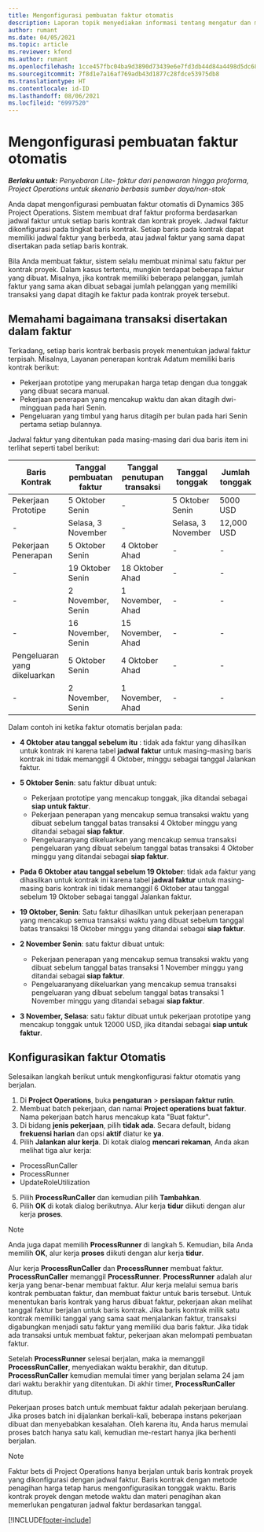 ```yaml
---
title: Mengonfigurasi pembuatan faktur otomatis
description: Laporan topik menyediakan informasi tentang mengatur dan mengkonfigurasi pembuatan faktur proforma secara otomatis.
author: rumant
ms.date: 04/05/2021
ms.topic: article
ms.reviewer: kfend
ms.author: rumant
ms.openlocfilehash: 1cce457fbc04ba9d3890d73439e6e7fd3db44d84a4498d5dc68ed82d362158b5
ms.sourcegitcommit: 7f8d1e7a16af769adb43d1877c28fdce53975db8
ms.translationtype: HT
ms.contentlocale: id-ID
ms.lasthandoff: 08/06/2021
ms.locfileid: "6997520"
---
```

# <a name="set-up-automatic-invoice-creation"></a>Mengonfigurasi pembuatan faktur otomatis 
 
_**Berlaku untuk:** Penyebaran Lite- faktur dari penawaran hingga proforma, Project Operations untuk skenario berbasis sumber daya/non-stok_

Anda dapat mengonfigurasi pembuatan faktur otomatis di Dynamics 365 Project Operations. Sistem membuat draf faktur proforma berdasarkan jadwal faktur untuk setiap baris kontrak dan kontrak proyek. Jadwal faktur dikonfigurasi pada tingkat baris kontrak. Setiap baris pada kontrak dapat memiliki jadwal faktur yang berbeda, atau jadwal faktur yang sama dapat disertakan pada setiap baris kontrak.

Bila Anda membuat faktur, sistem selalu membuat minimal satu faktur per kontrak proyek. Dalam kasus tertentu, mungkin terdapat beberapa faktur yang dibuat. Misalnya, jika kontrak memiliki beberapa pelanggan, jumlah faktur yang sama akan dibuat sebagai jumlah pelanggan yang memiliki transaksi yang dapat ditagih ke faktur pada kontrak proyek tersebut.

## <a name="understand-how-transactions-are-included-on-an-invoice"></a>Memahami bagaimana transaksi disertakan dalam faktur 

Terkadang, setiap baris kontrak berbasis proyek menentukan jadwal faktur terpisah. Misalnya, Layanan penerapan kontrak Adatum memiliki baris kontrak berikut:

- Pekerjaan prototipe yang merupakan harga tetap dengan dua tonggak yang dibuat secara manual.
- Pekerjaan penerapan yang mencakup waktu dan akan ditagih dwi-mingguan pada hari Senin.
- Pengeluaran yang timbul yang harus ditagih per bulan pada hari Senin pertama setiap bulannya.

Jadwal faktur yang ditentukan pada masing-masing dari dua baris item ini terlihat seperti tabel berikut:

| Baris Kontrak | Tanggal pembuatan faktur | Tanggal penutupan transaksi | Tanggal tonggak | Jumlah tonggak |
| --- | --- | --- | --- | --- |
| Pekerjaan Prototipe | 5 Oktober Senin | - | 5 Oktober Senin | 5000 USD |
| - | Selasa, 3 November | - | Selasa, 3 November | 12,000 USD |
| Pekerjaan Penerapan | 5 Oktober Senin | 4 Oktober Ahad | - | - |
| - | 19 Oktober Senin | 18 Oktober Ahad | - | - |
| - | 2 November, Senin | 1 November, Ahad | - | - |
| - | 16 November, Senin | 15 November, Ahad | - | - |
| Pengeluaran yang dikeluarkan | 5 Oktober Senin | 4 Oktober Ahad | - | - |
| - | 2 November, Senin | 1 November, Ahad | - | - |

Dalam contoh ini ketika faktur otomatis berjalan pada:

- **4 Oktober atau tanggal sebelum itu** : tidak ada faktur yang dihasilkan untuk kontrak ini karena tabel **jadwal faktur** untuk masing-masing baris kontrak ini tidak memanggil 4 Oktober, minggu sebagai tanggal Jalankan faktur.
- **5 Oktober Senin**: satu faktur dibuat untuk:

    - Pekerjaan prototipe yang mencakup tonggak, jika ditandai sebagai **siap untuk faktur**.
    - Pekerjaan penerapan yang mencakup semua transaksi waktu yang dibuat sebelum tanggal batas transaksi 4 Oktober minggu yang ditandai sebagai **siap faktur**.
    - Pengeluaranyang dikeluarkan yang mencakup semua transaksi pengeluaran yang dibuat sebelum tanggal batas transaksi 4 Oktober minggu yang ditandai sebagai **siap faktur**.
  
- **Pada 6 Oktober atau tanggal sebelum 19 Oktober**: tidak ada faktur yang dihasilkan untuk kontrak ini karena tabel **jadwal faktur** untuk masing-masing baris kontrak ini tidak memanggil 6 Oktober atau tanggal sebelum 19 Oktober sebagai tanggal Jalankan faktur.
- **19 Oktober, Senin**: Satu faktur dihasilkan untuk pekerjaan penerapan yang mencakup semua transaksi waktu yang dibuat sebelum tanggal batas transaksi 18 Oktober minggu yang ditandai sebagai **siap faktur**.
- **2 November Senin**: satu faktur dibuat untuk:

    - Pekerjaan penerapan yang mencakup semua transaksi waktu yang dibuat sebelum tanggal batas transaksi 1 November minggu yang ditandai sebagai **siap faktur**.
    - Pengeluaranyang dikeluarkan yang mencakup semua transaksi pengeluaran yang dibuat sebelum tanggal batas transaksi 1 November minggu yang ditandai sebagai **siap faktur**.

- **3 November, Selasa**: satu faktur dibuat untuk pekerjaan prototipe yang mencakup tonggak untuk 12000 USD, jika ditandai sebagai **siap untuk faktur**.

## <a name="configure-automatic-invoicing"></a>Konfigurasikan faktur Otomatis

Selesaikan langkah berikut untuk mengkonfigurasi faktur otomatis yang berjalan.

1. Di **Project Operations**, buka **pengaturan** > **persiapan faktur rutin**.
2. Membuat batch pekerjaan, dan namai **Project operations buat faktur**. Nama pekerjaan batch harus mencakup kata "Buat faktur".
3. Di bidang **jenis pekerjaan**, pilih **tidak ada**. Secara default, bidang **frekuensi harian** dan opsi **aktif** diatur ke **ya**.
4. Pilih **Jalankan alur kerja**. Di kotak dialog **mencari rekaman**, Anda akan melihat tiga alur kerja:

- ProcessRunCaller
- ProcessRunner
- UpdateRoleUtilization

5. Pilih **ProcessRunCaller** dan kemudian pilih **Tambahkan**.
6. Pilih **OK** di kotak dialog berikutnya. Alur kerja **tidur** diikuti dengan alur kerja **proses**. 

> [!NOTE]
> Anda juga dapat memilih **ProcessRunner** di langkah 5. Kemudian, bila Anda memilih **OK**, alur kerja **proses** diikuti dengan alur kerja **tidur**.

Alur kerja **ProcessRunCaller** dan **ProcessRunner** membuat faktur. **ProcessRunCaller** memanggil **ProcessRunner**. **ProcessRunner** adalah alur kerja yang benar-benar membuat faktur. Alur kerja melalui semua baris kontrak pembuatan faktur, dan membuat faktur untuk baris tersebut. Untuk menentukan baris kontrak yang harus dibuat faktur, pekerjaan akan melihat tanggal faktur berjalan untuk baris kontrak. Jika baris kontrak milik satu kontrak memiliki tanggal yang sama saat menjalankan faktur, transaksi digabungkan menjadi satu faktur yang memiliki dua baris faktur. Jika tidak ada transaksi untuk membuat faktur, pekerjaan akan melompati pembuatan faktur.

Setelah **ProcessRunner** selesai berjalan, maka ia memanggil **ProcessRunCaller**, menyediakan waktu berakhir, dan ditutup. **ProcessRunCaller** kemudian memulai timer yang berjalan selama 24 jam dari waktu berakhir yang ditentukan. Di akhir timer, **ProcessRunCaller** ditutup.

Pekerjaan proses batch untuk membuat faktur adalah pekerjaan berulang. Jika proses batch ini dijalankan berkali-kali, beberapa instans pekerjaan dibuat dan menyebabkan kesalahan. Oleh karena itu, Anda harus memulai proses batch hanya satu kali, kemudian me-restart hanya jika berhenti berjalan.

> [!NOTE]
> Faktur bets di Project Operations hanya berjalan untuk baris kontrak proyek yang dikonfigurasi dengan jadwal faktur. Baris kontrak dengan metode penagihan harga tetap harus mengonfigurasikan tonggak waktu. Baris kontrak proyek dengan metode waktu dan materi penagihan akan memerlukan pengaturan jadwal faktur berdasarkan tanggal.


[!INCLUDE[footer-include](../../includes/footer-banner.md)]
